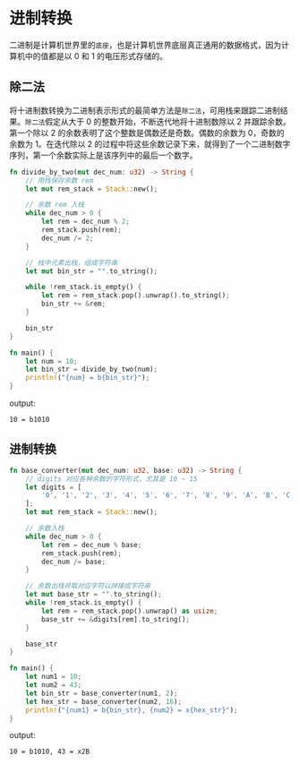 # 进制转换

二进制是计算机世界里的`底座`，也是计算机世界底层真正通用的数据格式，因为计算机中的值都是以 0 和 1 的电压形式存储的。

## 除二法

将十进制数转换为二进制表示形式的最简单方法是`除二法`，可用栈来跟踪二进制结果。`除二法`假定从大于 0 的整数开始，不断迭代地将十进制数除以 2 并跟踪余数。第一个除以 2 的余数表明了这个整数是偶数还是奇数。偶数的余数为 0，奇数的余数为 1。在迭代除以 2 的过程中将这些余数记录下来，就得到了一个二进制数字序列，第一个余数实际上是该序列中的最后一个数字。

```rust
fn divide_by_two(mut dec_num: u32) -> String {
    // 用栈保存余数 rem
    let mut rem_stack = Stack::new();

    // 余数 rem 入栈
    while dec_num > 0 {
        let rem = dec_num % 2;
        rem_stack.push(rem);
        dec_num /= 2;
    }

    // 栈中元素出栈，组成字符串
    let mut bin_str = "".to_string();

    while !rem_stack.is_empty() {
        let rem = rem_stack.pop().unwrap().to_string();
        bin_str += &rem;
    }

    bin_str
}

fn main() {
    let num = 10;
    let bin_str = divide_by_two(num);
    println!("{num} = b{bin_str}");
}
```

output:

```shell
10 = b1010
```

## 进制转换

```rust
fn base_converter(mut dec_num: u32, base: u32) -> String {
    // digits 对应各种余数的字符形式，尤其是 10 ~ 15
    let digits = [
        '0', '1', '2', '3', '4', '5', '6', '7', '8', '9', 'A', 'B', 'C', 'D', 'E', 'F',
    ];
    let mut rem_stack = Stack::new();

    // 余数入栈
    while dec_num > 0 {
        let rem = dec_num % base;
        rem_stack.push(rem);
        dec_num /= base;
    }

    // 余数出栈并取对应字符以拼接成字符串
    let mut base_str = "".to_string();
    while !rem_stack.is_empty() {
        let rem = rem_stack.pop().unwrap() as usize;
        base_str += &digits[rem].to_string();
    }

    base_str
}

fn main() {
    let num1 = 10;
    let num2 = 43;
    let bin_str = base_converter(num1, 2);
    let hex_str = base_converter(num2, 16);
    println!("{num1} = b{bin_str}, {num2} = x{hex_str}");
}
```

output:

```shell
10 = b1010, 43 = x2B
```
